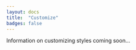 ```yaml
---
layout: docs
title:  "Customize"
badges: false
---
```

Information on customizing styles coming soon...
